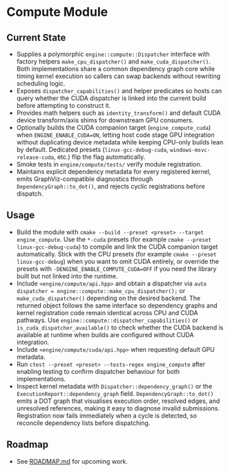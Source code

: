 # Compute Module

## Current State
- Supplies a polymorphic `engine::compute::Dispatcher` interface with factory helpers `make_cpu_dispatcher()` and `make_cuda_dispatcher()`. Both implementations share a common dependency graph core while timing kernel execution so callers can swap backends without rewriting scheduling logic.
- Exposes `dispatcher_capabilities()` and helper predicates so hosts can query whether the CUDA dispatcher is linked into the current build before attempting to construct it.
- Provides math helpers such as `identity_transform()` and default CUDA device transform/axis shims for downstream GPU consumers.
- Optionally builds the CUDA companion target (`engine_compute_cuda`) when `ENGINE_ENABLE_CUDA=ON`, letting host code stage GPU integration without duplicating device metadata while keeping CPU-only builds lean by default. Dedicated presets (`linux-gcc-debug-cuda`, `windows-msvc-release-cuda`, etc.) flip the flag automatically.
- Smoke tests in `engine/compute/tests/` verify module registration.
- Maintains explicit dependency metadata for every registered kernel, emits GraphViz-compatible diagnostics through `DependencyGraph::to_dot()`, and rejects cyclic registrations before dispatch.

## Usage
- Build the module with `cmake --build --preset <preset> --target engine_compute`. Use the `*-cuda` presets (for example `cmake --preset linux-gcc-debug-cuda`) to compile and link the CUDA companion target automatically. Stick with the CPU presets (for example `cmake --preset linux-gcc-debug`) when you want to omit CUDA entirely, or override the presets with `-DENGINE_ENABLE_COMPUTE_CUDA=OFF` if you need the library built but not linked into the runtime.
- Include `<engine/compute/api.hpp>` and obtain a dispatcher via `auto dispatcher = engine::compute::make_cpu_dispatcher();` or `make_cuda_dispatcher()` depending on the desired backend. The returned object follows the same interface so dependency graphs and kernel registration code remain identical across CPU and CUDA pathways. Use `engine::compute::dispatcher_capabilities()` or `is_cuda_dispatcher_available()` to check whether the CUDA backend is available at runtime when builds are configured without CUDA integration.
- Include `<engine/compute/cuda/api.hpp>` when requesting default GPU metadata.
- Run `ctest --preset <preset> --tests-regex engine_compute` after enabling testing to confirm dispatcher behaviour for both implementations.
- Inspect kernel metadata with `Dispatcher::dependency_graph()` or the `ExecutionReport::dependency_graph` field. `DependencyGraph::to_dot()` emits a DOT graph that visualises execution order, resolved edges, and unresolved references, making it easy to diagnose invalid submissions. Registration now fails immediately when a cycle is detected, so reconcile dependency lists before dispatching.

## Roadmap
- See [ROADMAP.md](ROADMAP.md) for upcoming work.
